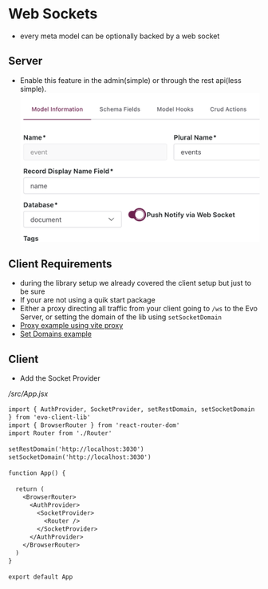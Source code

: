 # Web Sockets
- every meta model can be optionally backed by a web socket

## Server
- Enable this feature in the admin(simple) or through the rest api(less simple).
![socket switch](i/admin-socket.png)

## Client Requirements
- during the library setup we already covered the client setup but just to be sure
- If your are not using a quik start package
- Either a proxy directing all traffic from your client going to `/ws` to the Evo Server, or setting the domain of the lib using `setSocketDomain`
- [Proxy example using vite proxy](proxy.md)
- [Set Domains example](set-domains.md)

## Client
- Add the Socket Provider

*/src/App.jsx*
```
import { AuthProvider, SocketProvider, setRestDomain, setSocketDomain } from 'evo-client-lib'
import { BrowserRouter } from 'react-router-dom'
import Router from './Router'

setRestDomain('http://localhost:3030')
setSocketDomain('http://localhost:3030')

function App() {

  return (
    <BrowserRouter>
      <AuthProvider>
        <SocketProvider> 
          <Router />
        </SocketProvider>
      </AuthProvider>
    </BrowserRouter>
  )
}

export default App
```